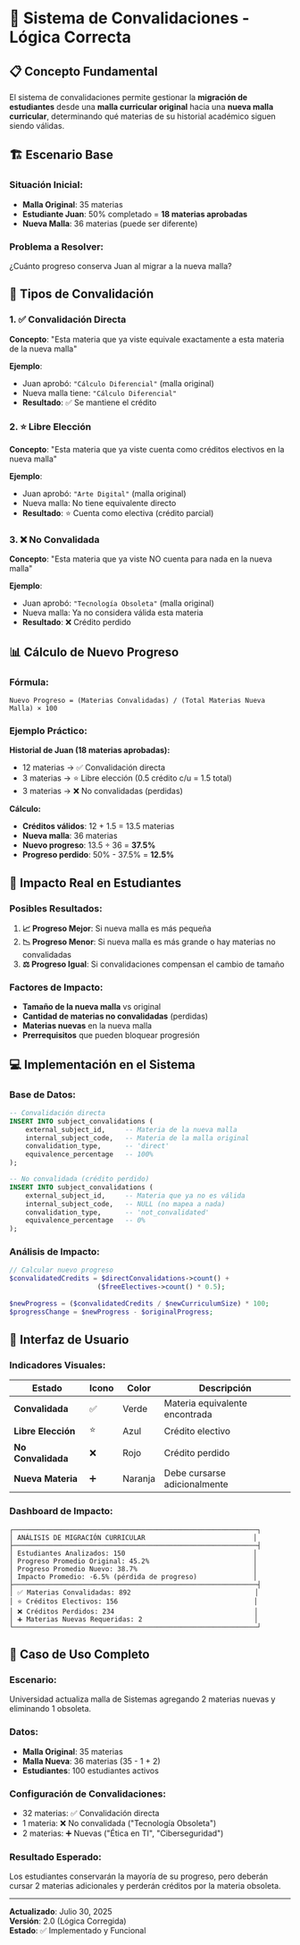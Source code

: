 # 🎯 Sistema de Convalidaciones - Lógica Correcta

## 📋 Concepto Fundamental

El sistema de convalidaciones permite gestionar la **migración de estudiantes** desde una **malla curricular original** hacia una **nueva malla curricular**, determinando qué materias de su historial académico siguen siendo válidas.

## 🏗️ Escenario Base

### **Situación Inicial:**
- **Malla Original**: 35 materias
- **Estudiante Juan**: 50% completado = **18 materias aprobadas**
- **Nueva Malla**: 36 materias (puede ser diferente)

### **Problema a Resolver:**
¿Cuánto progreso conserva Juan al migrar a la nueva malla?

## 🔄 Tipos de Convalidación

### **1. ✅ Convalidación Directa**
**Concepto**: "Esta materia que ya viste equivale exactamente a esta materia de la nueva malla"

**Ejemplo**:
- Juan aprobó: `"Cálculo Diferencial"` (malla original)
- Nueva malla tiene: `"Cálculo Diferencial"` 
- **Resultado**: ✅ Se mantiene el crédito

### **2. ⭐ Libre Elección**
**Concepto**: "Esta materia que ya viste cuenta como créditos electivos en la nueva malla"

**Ejemplo**:
- Juan aprobó: `"Arte Digital"` (malla original)
- Nueva malla: No tiene equivalente directo
- **Resultado**: ⭐ Cuenta como electiva (crédito parcial)

### **3. ❌ No Convalidada**
**Concepto**: "Esta materia que ya viste NO cuenta para nada en la nueva malla"

**Ejemplo**:
- Juan aprobó: `"Tecnología Obsoleta"` (malla original)
- Nueva malla: Ya no considera válida esta materia
- **Resultado**: ❌ Crédito perdido

## 📊 Cálculo de Nuevo Progreso

### **Fórmula:**
```
Nuevo Progreso = (Materias Convalidadas) / (Total Materias Nueva Malla) × 100
```

### **Ejemplo Práctico:**

**Historial de Juan (18 materias aprobadas):**
- 12 materias → ✅ Convalidación directa
- 3 materias → ⭐ Libre elección (0.5 crédito c/u = 1.5 total)
- 3 materias → ❌ No convalidadas (perdidas)

**Cálculo:**
- **Créditos válidos**: 12 + 1.5 = 13.5 materias
- **Nueva malla**: 36 materias
- **Nuevo progreso**: 13.5 ÷ 36 = **37.5%**
- **Progreso perdido**: 50% - 37.5% = **12.5%**

## 🎯 Impacto Real en Estudiantes

### **Posibles Resultados:**

1. **📈 Progreso Mejor**: Si nueva malla es más pequeña
2. **📉 Progreso Menor**: Si nueva malla es más grande o hay materias no convalidadas
3. **⚖️ Progreso Igual**: Si convalidaciones compensan el cambio de tamaño

### **Factores de Impacto:**
- **Tamaño de la nueva malla** vs original
- **Cantidad de materias no convalidadas** (perdidas)
- **Materias nuevas** en la nueva malla
- **Prerrequisitos** que pueden bloquear progresión

## 💻 Implementación en el Sistema

### **Base de Datos:**
```sql
-- Convalidación directa
INSERT INTO subject_convalidations (
    external_subject_id,     -- Materia de la nueva malla
    internal_subject_code,   -- Materia de la malla original
    convalidation_type,      -- 'direct'
    equivalence_percentage   -- 100%
);

-- No convalidada (crédito perdido)
INSERT INTO subject_convalidations (
    external_subject_id,     -- Materia que ya no es válida
    internal_subject_code,   -- NULL (no mapea a nada)
    convalidation_type,      -- 'not_convalidated'
    equivalence_percentage   -- 0%
);
```

### **Análisis de Impacto:**
```php
// Calcular nuevo progreso
$convalidatedCredits = $directConvalidations->count() + 
                      ($freeElectives->count() * 0.5);
                      
$newProgress = ($convalidatedCredits / $newCurriculumSize) * 100;
$progressChange = $newProgress - $originalProgress;
```

## 🎨 Interfaz de Usuario

### **Indicadores Visuales:**
| Estado | Icono | Color | Descripción |
|--------|-------|-------|-------------|
| **Convalidada** | ✅ | Verde | Materia equivalente encontrada |
| **Libre Elección** | ⭐ | Azul | Crédito electivo |
| **No Convalidada** | ❌ | Rojo | Crédito perdido |
| **Nueva Materia** | ➕ | Naranja | Debe cursarse adicionalmente |

### **Dashboard de Impacto:**
```
┌─────────────────────────────────────────────────────────────┐
│ ANÁLISIS DE MIGRACIÓN CURRICULAR                           │
├─────────────────────────────────────────────────────────────┤
│ Estudiantes Analizados: 150                                │
│ Progreso Promedio Original: 45.2%                          │
│ Progreso Promedio Nuevo: 38.7%                             │
│ Impacto Promedio: -6.5% (pérdida de progreso)              │
├─────────────────────────────────────────────────────────────┤
│ ✅ Materias Convalidadas: 892                               │
│ ⭐ Créditos Electivos: 156                                  │
│ ❌ Créditos Perdidos: 234                                   │
│ ➕ Materias Nuevas Requeridas: 2                            │
└─────────────────────────────────────────────────────────────┘
```

## 🧪 Caso de Uso Completo

### **Escenario:**
Universidad actualiza malla de Sistemas agregando 2 materias nuevas y eliminando 1 obsoleta.

### **Datos:**
- **Malla Original**: 35 materias
- **Malla Nueva**: 36 materias (35 - 1 + 2)
- **Estudiantes**: 100 estudiantes activos

### **Configuración de Convalidaciones:**
- 32 materias: ✅ Convalidación directa
- 1 materia: ❌ No convalidada ("Tecnología Obsoleta")
- 2 materias: ➕ Nuevas ("Ética en TI", "Ciberseguridad")

### **Resultado Esperado:**
Los estudiantes conservarán la mayoría de su progreso, pero deberán cursar 2 materias adicionales y perderán créditos por la materia obsoleta.

---

**Actualizado**: Julio 30, 2025  
**Versión**: 2.0 (Lógica Corregida)  
**Estado**: ✅ Implementado y Funcional
